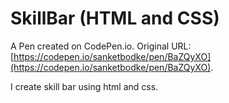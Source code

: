 # SkillBar (HTML and CSS)

A Pen created on CodePen.io. Original URL: [https://codepen.io/sanketbodke/pen/BaZQyXO](https://codepen.io/sanketbodke/pen/BaZQyXO).

I create skill bar using html and css.